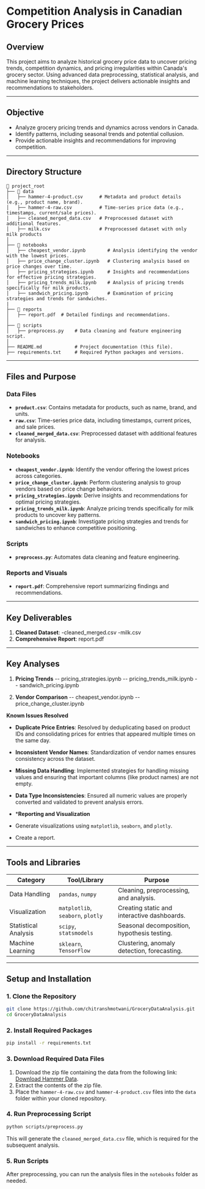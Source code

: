 # **Competition Analysis in Canadian Grocery Prices**

## **Overview**
This project aims to analyze historical grocery price data to uncover pricing trends, competition dynamics, and pricing irregularities within Canada's grocery sector. Using advanced data preprocessing, statistical analysis, and machine learning techniques, the project delivers actionable insights and recommendations to stakeholders.

---

## **Objective**
- Analyze grocery pricing trends and dynamics across vendors in Canada.
- Identify patterns, including seasonal trends and potential collusion.
- Provide actionable insights and recommendations for improving competition.

---

## **Directory Structure**

```plaintext
📂 project_root
├── 📂 data
│   ├── hammer-4-product.csv      # Metadata and product details (e.g., product name, brand).
│   ├── hammer-4-raw.csv          # Time-series price data (e.g., timestamps, current/sale prices).
│   ├── cleaned_merged_data.csv   # Preprocessed dataset with additional features.
│   ├── milk.csv                  # Preprocessed dataset with only milk products
│
├── 📂 notebooks
│   ├── cheapest_vendor.ipynb        # Analysis identifying the vendor with the lowest prices.
│   ├── price_change_cluster.ipynb   # Clustering analysis based on price changes over time.
│   ├── pricing_strategies.ipynb     # Insights and recommendations for effective pricing strategies.
│   ├── pricing_trends_milk.ipynb    # Analysis of pricing trends specifically for milk products.
│   ├── sandwich_pricing.ipynb       # Examination of pricing strategies and trends for sandwiches.
|
├── 📂 reports
│   ├── report.pdf  # Detailed findings and recommendations.
│
├── 📂 scripts
│   ├── preprocess.py    # Data cleaning and feature engineering script.
│
├── README.md            # Project documentation (this file).
├── requirements.txt     # Required Python packages and versions.
```

---

## **Files and Purpose**

### **Data Files**
- **`product.csv`**: Contains metadata for products, such as name, brand, and units.
- **`raw.csv`**: Time-series price data, including timestamps, current prices, and sale prices.
- **`cleaned_merged_data.csv`**: Preprocessed dataset with additional features for analysis.

### **Notebooks**
- **`cheapest_vendor.ipynb`**: Identify the vendor offering the lowest prices across categories.  
- **`price_change_cluster.ipynb`**: Perform clustering analysis to group vendors based on price change behaviors.  
- **`pricing_strategies.ipynb`**: Derive insights and recommendations for optimal pricing strategies.  
- **`pricing_trends_milk.ipynb`**: Analyze pricing trends specifically for milk products to uncover key patterns.  
- **`sandwich_pricing.ipynb`**: Investigate pricing strategies and trends for sandwiches to enhance competitive positioning.  

### **Scripts**
- **`preprocess.py`**: Automates data cleaning and feature engineering.

### **Reports and Visuals**
- **`report.pdf`**: Comprehensive report summarizing findings and recommendations.

---

## **Key Deliverables**

1. **Cleaned Dataset**:
-cleaned_merged.csv
-milk.csv
2. **Comprehensive Report**:
report.pdf
---

## **Key Analyses**

1. **Pricing Trends**
-- pricing_strategies.ipynb
-- pricing_trends_milk.ipynb
-- sandwich_pricing.ipynb

2. **Vendor Comparison**
-- cheapest_vendor.ipynb
-- price_change_cluster.ipynb

**Known Issues Resolved**

- **Duplicate Price Entries**: Resolved by deduplicating based on product IDs and consolidating prices for entries that appeared multiple times on the same day.
- **Inconsistent Vendor Names**: Standardization of vendor names ensures consistency across the dataset.
- **Missing Data Handling**: Implemented strategies for handling missing values and ensuring that important columns (like product names) are not empty.
- **Data Type Inconsistencies**: Ensured all numeric values are properly converted and validated to prevent analysis errors.


- ***Reporting and Visualization**
- Generate visualizations using `matplotlib`, `seaborn`, and `plotly`.
- Create a report.

---

## **Tools and Libraries**

| **Category**          | **Tool/Library**       | **Purpose**                                  |
|------------------------|------------------------|----------------------------------------------|
| Data Handling          | `pandas`, `numpy`     | Cleaning, preprocessing, and analysis.       |
| Visualization          | `matplotlib`, `seaborn`, `plotly` | Creating static and interactive dashboards. |
| Statistical Analysis   | `scipy`, `statsmodels`| Seasonal decomposition, hypothesis testing.  |
| Machine Learning       | `sklearn`, `TensorFlow` | Clustering, anomaly detection, forecasting. |

---

## **Setup and Installation**

### **1. Clone the Repository**
```bash
git clone https://github.com/chitranshmotwani/GroceryDataAnalysis.git
cd GroceryDataAnalysis
```

### **2. Install Required Packages**
```bash
pip install -r requirements.txt
```

### **3. Download Required Data Files**
1. Download the zip file containing the data from the following link: [Download Hammer Data](https://jacobfilipp.com/hammerdata/hammer-5-csv.zip).
2. Extract the contents of the zip file.
3. Place the `hammer-4-raw.csv` and `hammer-4-product.csv` files into the `data` folder within your cloned repository.

### **4. Run Preprocessing Script**
```bash
python scripts/preprocess.py
```
This will generate the `cleaned_merged_data.csv` file, which is required for the subsequent analysis.

### **5. Run Scripts**
After preprocessing, you can run the analysis files in the `notebooks` folder as needed.

